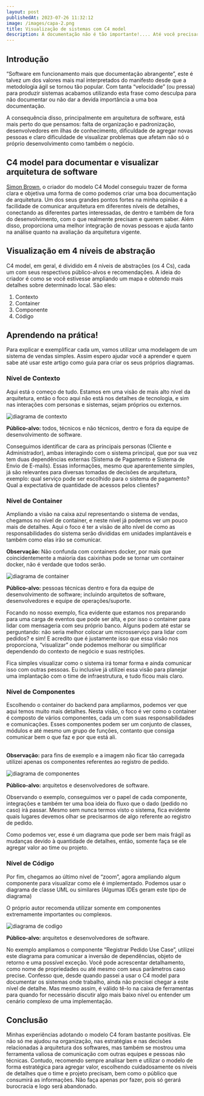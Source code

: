 ```yaml
---
layout: post
publishedAt: 2023-07-26 11:32:12
image: /images/capa-2.png
title: Visualização de sistemas com C4 model
description: A documentação não é tão importante!.... Até você precisar dela
---
```

## Introdução

“Software em funcionamento mais que documentação abrangente”, este é talvez um dos valores mais mal interpretados do manifesto desde que a metodologia ágil se tornou tão popular. Com tanta “velocidade” (ou pressa) para produzir sistemas acabamos utilizando esta frase como desculpa para não documentar ou não dar a devida importância a uma boa documentação.

A consequência disso, principalmente em arquitetura de software, está mais perto do que pensamos: falta de organização e padronização, desenvolvedores em ilhas de conhecimento, dificuldade de agregar novas pessoas e claro dificuldade de visualizar problemas que afetam não só o próprio desenvolvimento como também o negócio.



## C4 model para documentar e visualizar arquitetura de software

[Simon Brown](https://simonbrown.je/), o criador do modelo C4 Model conseguiu trazer de forma clara e objetiva uma forma de como podemos criar uma boa documentação de arquitetura. Um dos seus grandes pontos fortes na minha opinião é a facilidade de comunicar arquitetura em diferentes níveis de detalhes, conectando as diferentes partes interessadas, de dentro e também de fora do desenvolvimento, com o que realmente precisam e querem saber. Além disso, proporciona uma melhor integração de novas pessoas e ajuda tanto na análise quanto na avaliação da arquitetura vigente.



## Visualização em 4 níveis de abstração

C4 model, em geral, é dividido em 4 níveis de abstrações (os 4 Cs), cada um com seus respectivos público-alvos e recomendações. A ideia do criador é como se você estivesse ampliando um mapa e obtendo mais detalhes sobre determinado local. São eles:

1. Contexto
2. Container
3. Componente
4. Código



## Aprendendo na prática!

Para explicar e exemplificar cada um, vamos utilizar uma modelagem de um sistema de vendas simples. Assim espero ajudar você a aprender e quem sabe até usar este artigo como guia para criar os seus próprios diagramas.

### Nível de Contexto

Aqui está o começo de tudo. Estamos em uma visão de mais alto nível da arquitetura, então o foco aqui não está nos detalhes de tecnologia, e sim nas interações com personas e sistemas, sejam próprios ou externos.

![diagrama de contexto](/images/contexto.png "Diagrama de contexto")

**Público-alvo:** todos, técnicos e não técnicos, dentro e fora da equipe de desenvolvimento de software.

Conseguimos identificar de cara as principais personas (Cliente e Administrador), ambas interagindo com o sistema principal, que por sua vez tem duas dependências externas (Sistema de Pagamento e Sistema de Envio de E-mails). Essas informações, mesmo que aparentemente simples, já são relevantes para diversas tomadas de decisões de arquitetura, exemplo: qual serviço pode ser escolhido para o sistema de pagamento? Qual a expectativa de quantidade de acessos pelos clientes?

### Nível de Container

Ampliando a visão na caixa azul representando o sistema de vendas, chegamos no nível de container, e neste nível já podemos ver um pouco mais de detalhes. Aqui o foco é ter a visão de alto nível de como as responsabilidades do sistema serão divididas em unidades implantáveis e também como elas irão se comunicar. 

**Observação:** Não confunda com containers docker, por mais que coincidentemente a maioria das caixinhas pode se tornar um container docker, não é verdade que todos serão.

![diagrama de container](/images/container.png "Diagrama de container")

**Público-alvo:** pessoas técnicas dentro e fora da equipe de desenvolvimento de software; incluindo arquitetos de software, desenvolvedores e equipe de operações/suporte.

Focando no nosso exemplo, fica evidente que estamos nos preparando para uma carga de eventos que pode ser alta, e por isso o container para lidar com mensageria com seu próprio banco. Alguns podem até estar se perguntando: não seria melhor colocar um microsserviço para lidar com pedidos? e sim! E acredito que é justamente isso que essa visão nos proporciona, “visualizar” onde podemos melhorar ou simplificar dependendo do contexto de negócio e suas restrições. 

Fica simples visualizar como o sistema irá tomar forma e ainda comunicar isso com outras pessoas. Eu inclusive já utilizei essa visão para planejar uma implantação com o time de infraestrutura, e tudo ficou mais claro.



### Nível de Componentes

Escolhendo o container do backend para ampliarmos, podemos ver que aqui temos muito mais detalhes. Nesta visão, o foco é ver como o container é composto de vários componentes, cada um com suas responsabilidades e comunicações. Esses componentes podem ser um conjunto de classes, módulos e até mesmo um grupo de funções, contanto que consiga comunicar bem o que faz e por que está ali.

**\
Observação:** para fins de exemplo e a imagem não ficar tão carregada utilizei apenas os componentes referentes ao registro de pedido.

![diagrama de componentes](/images/componente.png "Diagrama de componentes")

**Público-alvo:** arquitetos e desenvolvedores de software.

Observando o exemplo, conseguimos ver o papel de cada componente, integrações e também ter uma boa ideia do fluxo que o dado (pedido no caso) irá passar. Mesmo sem nunca termos visto o sistema, fica evidente quais lugares devemos olhar se precisarmos de algo referente ao registro de pedido.

Como podemos ver, esse é um diagrama que pode ser bem mais frágil as mudanças devido à quantidade de detalhes, então, somente faça se ele agregar valor ao time ou projeto.



### Nível de Código

Por fim, chegamos ao último nível de “zoom”, agora ampliando algum componente para visualizar como ele é implementado. Podemos usar o diagrama de classe UML ou similares (Algumas IDEs geram este tipo de diagrama)

O próprio autor recomenda utilizar somente em componentes extremamente importantes ou complexos.

![diagrama de codigo](/images/codigo.png "Diagrama de codigo")

**Público-alvo:** arquitetos e desenvolvedores de software.

No exemplo ampliamos o componente “Registrar Pedido Use Case”, utilizei este diagrama para comunicar a inversão de dependências, objeto de retorno e uma possível exceção. Você pode acrescentar detalhamento, como nome de propriedades ou até mesmo com seus parâmetros caso precise. Confesso que, desde quando passei a usar o C4 model para documentar os sistemas onde trabalho, ainda não precisei chegar a este nível de detalhe. Mas mesmo assim, é válido tê-lo na caixa de ferramentas para quando for necessário discutir algo mais baixo nível ou entender um cenário complexo de uma implementação.



## Conclusão

Minhas experiências adotando o modelo C4 foram bastante positivas. Ele não só me ajudou na organização, nas estratégias e nas decisões relacionadas à arquitetura dos softwares, mas também se mostrou uma ferramenta valiosa de comunicação com outras equipes e pessoas não técnicas. Contudo, recomendo sempre analisar bem e utilizar o modelo de forma estratégica para agregar valor, escolhendo cuidadosamente os níveis de detalhes que o time e projeto precisam, bem como o público que consumirá as informações. Não faça apenas por fazer, pois só gerará burocracia e logo será abandonado.